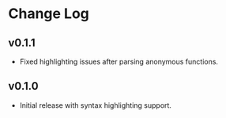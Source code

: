 # Change Log

## v0.1.1

* Fixed highlighting issues after parsing anonymous functions.

## v0.1.0

* Initial release with syntax highlighting support.

